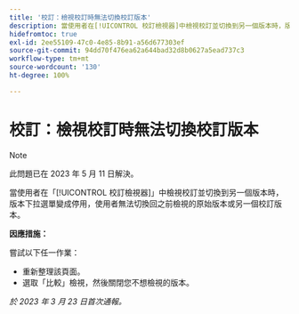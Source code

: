 ```yaml
---
title: '校訂：檢視校訂時無法切換校訂版本'
description: 當使用者在[!UICONTROL 校訂檢視器]中檢視校訂並切換到另一個版本時，版本下拉選單變成停用，使用者無法切換回之前檢視的原始版本或另一個校訂版本
hidefromtoc: true
exl-id: 2ee55109-47c0-4e85-8b91-a56d677303ef
source-git-commit: 94dd70f476ea62a644bad32d8b0627a5ead737c3
workflow-type: tm+mt
source-wordcount: '130'
ht-degree: 100%

---
```


# 校訂：檢視校訂時無法切換校訂版本


>[!NOTE]
>
>此問題已在 2023 年 5 月 11 日解決。

當使用者在「[!UICONTROL 校訂檢視器]」中檢視校訂並切換到另一個版本時，版本下拉選單變成停用，使用者無法切換回之前檢視的原始版本或另一個校訂版本。

**因應措施：**

嘗試以下任一作業：

* 重新整理該頁面。
* 選取「比較」檢視，然後關閉您不想檢視的版本。

_於 2023 年 3 月 23 日首次通報。_
